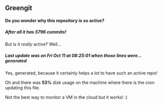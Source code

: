 ## Greengit

#### Do you wonder why this repository is so active?

##### After all it has 5796 commits!

But is it *really* active? Well...

##### Last update was on Fri Oct 11 at 08:25:01 when those lines were... generated

Yes, generated, because it certainly helps a lot to have such an active repo!

Oh and there was **53%** disk usage on the machine
where there is the cron updating this file.

Not the best way to monitor a VM in the cloud but it works! :)
